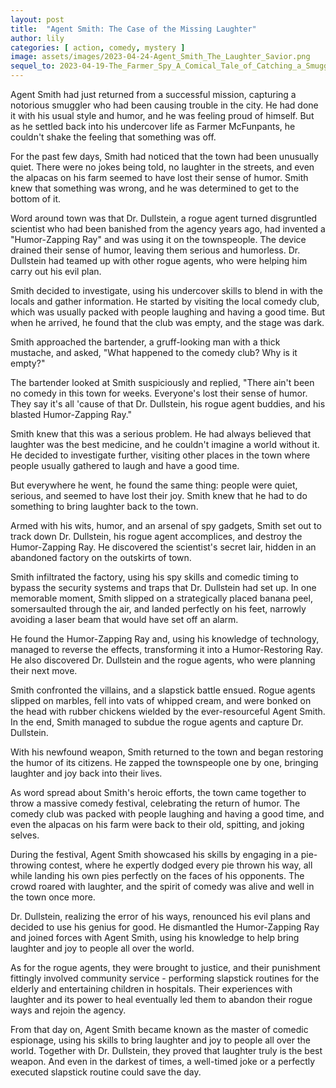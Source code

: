 ```yaml
---
layout: post
title:  "Agent Smith: The Case of the Missing Laughter"
author: lily
categories: [ action, comedy, mystery ]
image: assets/images/2023-04-24-Agent_Smith_The_Laughter_Savior.png
sequel_to: 2023-04-19-The_Farmer_Spy_A_Comical_Tale_of_Catching_a_Smuggler.md
---
```


Agent Smith had just returned from a successful mission, capturing a notorious smuggler who had been causing trouble in the city. He had done it with his usual style and humor, and he was feeling proud of himself. But as he settled back into his undercover life as Farmer McFunpants, he couldn't shake the feeling that something was off.

For the past few days, Smith had noticed that the town had been unusually quiet. There were no jokes being told, no laughter in the streets, and even the alpacas on his farm seemed to have lost their sense of humor. Smith knew that something was wrong, and he was determined to get to the bottom of it.

Word around town was that Dr. Dullstein, a rogue agent turned disgruntled scientist who had been banished from the agency years ago, had invented a "Humor-Zapping Ray" and was using it on the townspeople. The device drained their sense of humor, leaving them serious and humorless. Dr. Dullstein had teamed up with other rogue agents, who were helping him carry out his evil plan.

Smith decided to investigate, using his undercover skills to blend in with the locals and gather information. He started by visiting the local comedy club, which was usually packed with people laughing and having a good time. But when he arrived, he found that the club was empty, and the stage was dark.

Smith approached the bartender, a gruff-looking man with a thick mustache, and asked, "What happened to the comedy club? Why is it empty?"

The bartender looked at Smith suspiciously and replied, "There ain't been no comedy in this town for weeks. Everyone's lost their sense of humor. They say it's all 'cause of that Dr. Dullstein, his rogue agent buddies, and his blasted Humor-Zapping Ray."

Smith knew that this was a serious problem. He had always believed that laughter was the best medicine, and he couldn't imagine a world without it. He decided to investigate further, visiting other places in the town where people usually gathered to laugh and have a good time.

But everywhere he went, he found the same thing: people were quiet, serious, and seemed to have lost their joy. Smith knew that he had to do something to bring laughter back to the town.

Armed with his wits, humor, and an arsenal of spy gadgets, Smith set out to track down Dr. Dullstein, his rogue agent accomplices, and destroy the Humor-Zapping Ray. He discovered the scientist's secret lair, hidden in an abandoned factory on the outskirts of town.

Smith infiltrated the factory, using his spy skills and comedic timing to bypass the security systems and traps that Dr. Dullstein had set up. In one memorable moment, Smith slipped on a strategically placed banana peel, somersaulted through the air, and landed perfectly on his feet, narrowly avoiding a laser beam that would have set off an alarm.

He found the Humor-Zapping Ray and, using his knowledge of technology, managed to reverse the effects, transforming it into a Humor-Restoring Ray. He also discovered Dr. Dullstein and the rogue agents, who were planning their next move.

Smith confronted the villains, and a slapstick battle ensued. Rogue agents slipped on marbles, fell into vats of whipped cream, and were bonked on the head with rubber chickens wielded by the ever-resourceful Agent Smith. In the end, Smith managed to subdue the rogue agents and capture Dr. Dullstein.

With his newfound weapon, Smith returned to the town and began restoring the humor of its citizens. He zapped the townspeople one by one, bringing laughter and joy back into their lives.

As word spread about Smith's heroic efforts, the town came together to throw a massive comedy festival, celebrating the return of humor. The comedy club was packed with people laughing and having a good time, and even the alpacas on his farm were back to their old, spitting, and joking selves.

During the festival, Agent Smith showcased his skills by engaging in a pie-throwing contest, where he expertly dodged every pie thrown his way, all while landing his own pies perfectly on the faces of his opponents. The crowd roared with laughter, and the spirit of comedy was alive and well in the town once more.

Dr. Dullstein, realizing the error of his ways, renounced his evil plans and decided to use his genius for good. He dismantled the Humor-Zapping Ray and joined forces with Agent Smith, using his knowledge to help bring laughter and joy to people all over the world.

As for the rogue agents, they were brought to justice, and their punishment fittingly involved community service - performing slapstick routines for the elderly and entertaining children in hospitals. Their experiences with laughter and its power to heal eventually led them to abandon their rogue ways and rejoin the agency.

From that day on, Agent Smith became known as the master of comedic espionage, using his skills to bring laughter and joy to people all over the world. Together with Dr. Dullstein, they proved that laughter truly is the best weapon. And even in the darkest of times, a well-timed joke or a perfectly executed slapstick routine could save the day.
